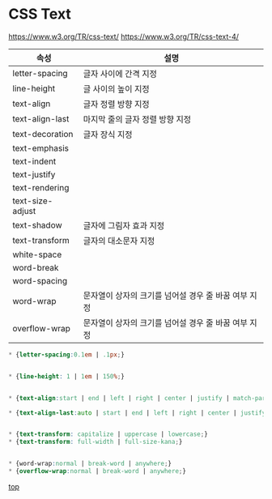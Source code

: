 # CSS Text
https://www.w3.org/TR/css-text/
https://www.w3.org/TR/css-text-4/


속성 | 설명
---|---
letter-spacing   | 글자 사이에 간격 지정  
line-height      | 글 사이의 높이 지정  
text-align       | 글자 정렬 방향 지정  
text-align-last  | 마지막 줄의 글자 정렬 방향 지정  
text-decoration  | 글자 장식 지정  
text-emphasis    |
text-indent      |
text-justify     |
text-rendering   |
text-size-adjust |
text-shadow      | 글자에 그림자 효과 지정  
text-transform   | 글자의 대소문자 지정
white-space      |
word-break       |
word-spacing     |
word-wrap        | 문자열이 상자의 크기를 넘어설 경우 줄 바꿈 여부 지정
overflow-wrap    | 문자열이 상자의 크기를 넘어설 경우 줄 바꿈 여부 지정  


```css
* {letter-spacing:0.1em | .1px;}


* {line-height: 1 | 1em | 150%;}


* {text-align:start | end | left | right | center | justify | match-parent | justify-all;}

* {text-align-last:auto | start | end | left | right | center | justify | match-parent;}


* {text-transform: capitalize | uppercase | lowercase;}
* {text-transform: full-width | full-size-kana;}


* {word-wrap:normal | break-word | anywhere;}
* {overflow-wrap:normal | break-word | anywhere;}
```



[top](#)
